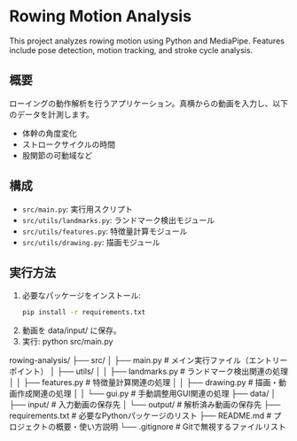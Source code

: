 # Rowing Motion Analysis
This project analyzes rowing motion using Python and MediaPipe. 
Features include pose detection, motion tracking, and stroke cycle analysis.
## 概要
ローイングの動作解析を行うアプリケーション。真横からの動画を入力し、以下のデータを計測します。
- 体幹の角度変化
- ストロークサイクルの時間
- 股関節の可動域など

## 構成
- `src/main.py`: 実行用スクリプト
- `src/utils/landmarks.py`: ランドマーク検出モジュール
- `src/utils/features.py`: 特徴量計算モジュール
- `src/utils/drawing.py`: 描画モジュール

## 実行方法
1. 必要なパッケージをインストール:
   ```bash
   pip install -r requirements.txt
2.	動画を data/input/ に保存。
3.	実行: python src/main.py

rowing-analysis/
├── src/
│   ├── main.py               # メイン実行ファイル（エントリーポイント）
│   ├── utils/
│   │   ├── landmarks.py      # ランドマーク検出関連の処理
│   │   ├── features.py       # 特徴量計算関連の処理
│   │   ├── drawing.py        # 描画・動画作成関連の処理
│   │   └── gui.py            # 手動調整用GUI関連の処理
├── data/
│   ├── input/                # 入力動画の保存先
│   └── output/               # 解析済み動画の保存先
├── requirements.txt          # 必要なPythonパッケージのリスト
├── README.md                 # プロジェクトの概要・使い方説明
└── .gitignore                # Gitで無視するファイルリスト
